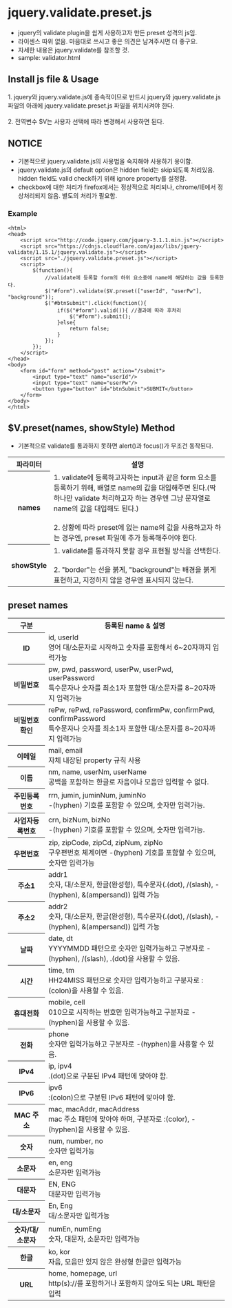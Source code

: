# jquery.validate.preset.js #
* jquery의 validate plugin을 쉽게 사용하고자 만든 preset 성격의 js임.  
* 라이센스 따위 없음. 마음대로 쓰시고 좋은 의견은 남겨주시면 더 좋구요.  
* 자세한 내용은 jquery.validate를 참조할 것.
* sample: validator.html

## Install js file & Usage ##
<div>1. jquery와 jquery.validate.js에 종속적이므로 반드시 jquery와 jquery.validate.js 파일의 아래에 jquery.validate.preset.js 파일을 위치시켜야 한다.</div>
<br/>
<div>2. 전역변수 $V는 사용자 선택에 따라 변경해서 사용하면 된다.</div>

## NOTICE ##
* 기본적으로 jquery.validate.js의 사용법을 숙지해야 사용하기 용이함.
* jquery.validate.js의 default option은 hidden field는 skip되도록 처리있음. hidden field도 valid check하기 위해 ignore property를 설정함.
* checkbox에 대한 처리가 firefox에서는 정상적으로 처리되나, chrome/IE에서 정상처리되지 않음. 별도의 처리가 필요함.

### Example ###
    <html>
    <head>
    	<script src="http://code.jquery.com/jquery-3.1.1.min.js"></script>
    	<script src="https://cdnjs.cloudflare.com/ajax/libs/jquery-validate/1.15.1/jquery.validate.js"></script>
    	<script src="./jquery.validate.preset.js"></script>
    	<script>
    		$(function(){
    			//validate에 등록할 form의 하위 요소중에 name에 해당하는 값을 등록한다.
    			$("#form").validate($V.preset(["userId", "userPw"], "background"));
    			$("#btnSubmit").click(function(){
    				if($("#form").valid()){ //결과에 따라 후처리
    					$("#form").submit();
    				}else{
    					return false;
    				}
    			});
    		});
    	</script>
    </head>
    <body>
    	<form id="form" method="post" action="/submit">
    		<input type="text" name="userId"/>
    		<input type="text" name="userPw"/>
    		<button type="button" id="btnSubmit">SUBMIT</button>
    	</form>
    </body>
    </html>

## $V.preset(names, showStyle) Method ##
* 기본적으로 validate를 통과하지 못하면 alert()과 focus()가 무조건 동작된다.

<table>
	<tr>
		<th>파라미터</th>
		<th>설명</th>
	</tr>
	<tr>
		<th>names</th>
		<td>
			<div>1. validate에 등록하고자하는 input과 같은 form 요소를 등록하기 위해, 배열로 name의 값을 대입해주면 된다.(딱 하나만 validate 처리하고자 하는 경우엔 그냥 문자열로 name의 값을 대입해도 된다.)</div>
			<br/>
			<div>2. 상황에 따라 preset에 없는 name의 값을 사용하고자 하는 경우엔, preset 파일에 추가 등록해주어야 한다.</div>
		</td>
	</tr>
	<tr>
		<th>showStyle</th>
		<td>
			<div>1. validate를 통과하지 못할 경우 표현될 방식을 선택한다.</div>
			<br/>
			<div>2. "border"는 선을 붉게, "background"는 배경을 붉게표현하고, 지정하지 않을 경우엔 표시되지 않는다.</div>
		</td>
	</tr>
</table>

## preset names ##
<table>
	<tr>
		<th>구분</th>
		<th>등록된 name & 설명</th>
	</tr>
	<tr>
		<th>ID</th>
		<td>
			<div>id, userId</div>
			<div>영어 대/소문자로 시작하고 숫자를 포함해서 6~20자까지 입력가능</div>
		</td>
	</tr>
	<tr>
		<th>비밀번호</th>
		<td>
			<div>pw, pwd, password, userPw, userPwd, userPassword</div>
			<div>특수문자나 숫자를 최소1자 포함한 대/소문자를 8~20자까지 입력가능</div>
		</td>
	</tr>
	<tr>
		<th>비밀번호 확인</th>
		<td>
			<div>rePw, rePwd, rePassword, confirmPw, confirmPwd, confirmPassword</div>
			<div>특수문자나 숫자를 최소1자 포함한 대/소문자를 8~20자까지 입력가능</div>
		</td>
	</tr>
	<tr>
		<th>이메일</th>
		<td>
			<div>mail, email</div>
			<div>자체 내장된 property 규칙 사용</div>
		</td>
	</tr>
	<tr>
		<th>이름</th>
		<td>
			<div>nm, name, userNm, userName</div>
			<div>공백을 포함하는 한글로 자음이나 모음만 입력할 수 없다.</div>
		</td>
	</tr>
	<tr>
		<th>주민등록번호</th>
		<td>
			<div>rrn, jumin, juminNum, juminNo</div>
			<div>-(hyphen) 기호를 포함할 수 있으며, 숫자만 입력가능.</div>
		</td>
	</tr>
	<tr>
		<th>사업자등록번호</th>
		<td>
			<div>crn, bizNum, bizNo</div>
			<div>-(hyphen) 기호를 포함할 수 있으며, 숫자만 입력가능.</div>
		</td>
	</tr>
	<tr>
		<th>우편번호</th>
		<td>
			<div>zip, zipCode, zipCd, zipNum, zipNo</div>
			<div>구우편번호 체계이면 -(hyphen) 기호를 포함할 수 있으며, 숫자만 입력가능</div>
		</td>
	</tr>
	<tr>
		<th>주소1</th>
		<td>
			<div>addr1</div>
			<div>숫자, 대/소문자, 한글(완성형), 특수문자(.(dot), /(slash), -(hyphen), &(ampersand)) 입력 가능</div>
		</td>
	</tr>
	<tr>
		<th class="th">주소2</th>
		<td>
			<div>addr2</div>
			<div>숫자, 대/소문자, 한글(완성형), 특수문자(.(dot), /(slash), -(hyphen), &(ampersand)) 입력 가능</div>
		</td>
	</tr>
	<tr>
		<th>날짜</th>
		<td>
			<div>date, dt</div>
			<div>YYYYMMDD 패턴으로 숫자만 입력가능하고 구분자로 -(hyphen), /(slash), .(dot)을 사용할 수 있음.</div>
		</td>
	</tr>
	<tr>
		<th>시간</th>
		<td>
			<div>time, tm</div>
			<div>HH24MISS 패턴으로 숫자만 입력가능하고 구분자로 :(colon)을 사용할 수 있음.</div>
		</td>
	</tr>
	<tr>
		<th>휴대전화</th>
		<td>
			<div>mobile, cell</div>
			<div>010으로 시작하는 번호만 입력가능하고 구분자로 -(hyphen)을 사용할 수 있음.</div>
		</td>
	</tr>
	<tr>
		<th>전화</th>
		<td>
			<div>phone</div>
			<div>숫자만 입력가능하고 구분자로 -(hyphen)을 사용할 수 있음.</div>
		</td>
	</tr>
	<tr>
		<th>IPv4</th>
		<td>
			<div>ip, ipv4</div>
			<div>.(dot)으로 구분된 IPv4 패턴에 맞아야 함.</div>
		</td>
	</tr>
	<tr>
		<th>IPv6</th>
		<td>
			<div>ipv6</div>
			<div>:(colon)으로 구분된 IPv6 패턴에 맞아야 함.</div>
		</td>
	</tr>
	<tr>
		<th>MAC 주소</th>
		<td>
			<div>mac, macAddr, macAddress</div>
			<div>mac 주소 패턴에 맞아야 하며, 구분자로 :(color), -(hyphen)을 사용할 수 있음.</div>
		</td>
	</tr>
	<tr>
		<th>숫자</th>
		<td>
			<div>num, number, no</div>
			<div>숫자만 입력가능</div>
		</td>
	</tr>
	<tr>
		<th>소문자</th>
		<td>
			<div>en, eng</div>
			<div>소문자만 입력가능</div>
		</td>
	</tr>
	<tr>
		<th>대문자</th>
		<td>
			<div>EN, ENG</div>
			<div>대문자만 입력가능</div>
		</td>
	</tr>
	<tr>
		<th>대/소문자</th>
		<td>
			<div>En, Eng</div>
			<div>대/소문자만 입력가능</div>
		</td>
	</tr>
	<tr>
		<th>숫자/대/소문자</th>
		<td>
			<div>numEn, numEng</div>
			<div>숫자, 대문자, 소문자만 입력가능</div>
		</td>
	</tr>
	<tr>
		<th>한글</th>
		<td>
			<div>ko, kor</div>
			<div>자음, 모음만 있지 않은 완성형 한글만 입력가능</div>
		</td>
	</tr>
	<tr>
		<th>URL</th>
		<td>
			<div>home, homepage, url</div>
			<div>http(s)://를 포함하거나 포함하지 않아도 되는 URL 패턴을 입력</div>
		</td>
	</tr>
</table>
